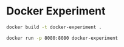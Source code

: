 # Docker Experiment

```bash
docker build -t docker-experiment .
```

```bash
docker run -p 8080:8080 docker-experiment
```